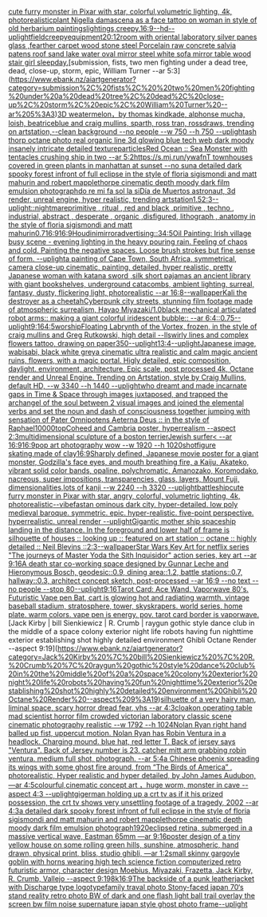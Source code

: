 [cute furry monster in Pixar with star, colorful,volumetric lighting, 4k, photorealistic](https://www.ebank.nz/aiartgenerator?category=cute%20furry%20monster%20in%20Pixar%20with%20star%2C%20colorful%2Cvolumetric%20lighting%2C%204k%2C%20photorealistic)[plant Nigella damascena as a face tattoo on woman in style of old herbarium paintings](https://www.ebank.nz/aiartgenerator?category=plant%20Nigella%20damascena%20as%20a%20face%20tattoo%20on%20woman%20in%20style%20of%20old%20herbarium%20paintings)[lightings,creepy,](https://www.ebank.nz/aiartgenerator?category=lightings%2Ccreepy%2C)[16:9](https://www.ebank.nz/aiartgenerator?category=16%3A9)[--hd](https://www.ebank.nz/aiartgenerator?category=--hd)[--uplight](https://www.ebank.nz/aiartgenerator?category=--uplight)[field](https://www.ebank.nz/aiartgenerator?category=field)[creepy](https://www.ebank.nz/aiartgenerator?category=creepy)[equipment](https://www.ebank.nz/aiartgenerator?category=equipment)[20:12](https://www.ebank.nz/aiartgenerator?category=20%3A12)[room with oriental laboratory  silver panes glass  ,fearther carpet wood stone steel Porcelain raw  concrete salvia patens roof sand lake water oval mirror steel white sofa  mirror table wood stair girl sleep](https://www.ebank.nz/aiartgenerator?category=room%20with%20oriental%20laboratory%20%20silver%20panes%20glass%20%20%2Cfearther%20carpet%20wood%20stone%20steel%20Porcelain%20raw%20%20concrete%20salvia%20patens%20roof%20sand%20lake%20water%20oval%20mirror%20steel%20white%20sofa%20%20mirror%20table%20wood%20stair%20girl%20sleep)[day.](https://www.ebank.nz/aiartgenerator?category=day.)[submission, fists,  two men fighting under a dead tree, dead, close-up, storm, epic, William Turner --ar 5:3](https://www.ebank.nz/aiartgenerator?category=submission%2C%20fists%2C%20%20two%20men%20fighting%20under%20a%20dead%20tree%2C%20dead%2C%20close-up%2C%20storm%2C%20epic%2C%20William%20Turner%20--ar%205%3A3)[3D weatermelon，by thomas kindkade, alphonse mucha, loish, beatriceblue and craig mullins, sparth, ross tran, rossdraws, trending on artstation,--clean background --no people --w 750 --h 750 --uplight](https://www.ebank.nz/aiartgenerator?category=3D%20weatermelon%EF%BC%8Cby%20thomas%20kindkade%2C%20alphonse%20mucha%2C%20loish%2C%20beatriceblue%20and%20craig%20mullins%2C%20sparth%2C%20ross%20tran%2C%20rossdraws%2C%20trending%20on%20artstation%2C--clean%20background%20--no%20people%20--w%20750%20--h%20750%20--uplight)[ash thorp octane photo real organic line 3d glowing blue tech web dark moody insanely intricate detailed texture](https://www.ebank.nz/aiartgenerator?category=ash%20thorp%20octane%20photo%20real%20organic%20line%203d%20glowing%20blue%20tech%20web%20dark%20moody%20insanely%20intricate%20detailed%20texture)[particles](https://www.ebank.nz/aiartgenerator?category=particles)[Red Ocean :: Sea Monster with tentacles crushing ship in two --ar 5:2](https://www.ebank.nz/aiartgenerator?category=Red%20Ocean%20%3A%3A%20Sea%20Monster%20with%20tentacles%20crushing%20ship%20in%20two%20--ar%205%3A2)[https://s.mj.run/ywafnT  townhouses covered in green plants in manhattan at sunset --no sun](https://www.ebank.nz/aiartgenerator?category=https%3A//s.mj.run/ywafnT%20%20townhouses%20covered%20in%20green%20plants%20in%20manhattan%20at%20sunset%20--no%20sun)[a detailed dark spooky forest infront of full eclipse in the style of floria sigismondi and matt mahurin and robert mapplethorpe cinematic depth moody dark film emulsion photograph](https://www.ebank.nz/aiartgenerator?category=a%20detailed%20dark%20spooky%20forest%20infront%20of%20full%20eclipse%20in%20the%20style%20of%20floria%20sigismondi%20and%20matt%20mahurin%20and%20robert%20mapplethorpe%20cinematic%20depth%20moody%20dark%20film%20emulsion%20photograph)[do re mi fa sol la si](https://www.ebank.nz/aiartgenerator?category=do%20re%20mi%20fa%20sol%20la%20si)[Día de Muertos astronaut, 3d render, unreal engine, hyper realistic, trending artstation](https://www.ebank.nz/aiartgenerator?category=D%C3%ADa%20de%20Muertos%20astronaut%2C%203d%20render%2C%20unreal%20engine%2C%20hyper%20realistic%2C%20trending%20artstation)[1.5](https://www.ebank.nz/aiartgenerator?category=1.5)[2:3](https://www.ebank.nz/aiartgenerator?category=2%3A3)[--uplight](https://www.ebank.nz/aiartgenerator?category=--uplight)[::nightmare](https://www.ebank.nz/aiartgenerator?category=%3A%3Anightmare)[primitive , ritual , red and black ,primitive , techno , industrial, abstract , desperate , organic ,disfigured, lithograph , anatomy in the style of floria sigismondi and matt mahurin](https://www.ebank.nz/aiartgenerator?category=primitive%20%2C%20ritual%20%2C%20red%20and%20black%20%2Cprimitive%20%2C%20techno%20%2C%20industrial%2C%20abstract%20%2C%20desperate%20%2C%20organic%20%2Cdisfigured%2C%20lithograph%20%2C%20anatomy%20in%20the%20style%20of%20floria%20sigismondi%20and%20matt%20mahurin)[0.7](https://www.ebank.nz/aiartgenerator?category=0.7)[16:9](https://www.ebank.nz/aiartgenerator?category=16%3A9)[16:9](https://www.ebank.nz/aiartgenerator?category=16%3A9)[Houdini](https://www.ebank.nz/aiartgenerator?category=Houdini)[mirror](https://www.ebank.nz/aiartgenerator?category=mirror)[advertising::3](https://www.ebank.nz/aiartgenerator?category=advertising%3A%3A3)[4:5](https://www.ebank.nz/aiartgenerator?category=4%3A5)[Oil Painting: Irish village busy scene - evening lighting in the heavy pouring rain. Feeling of chaos and cold. Painting the negative spaces. Loose brush strokes but fine sense of form. --uplight](https://www.ebank.nz/aiartgenerator?category=Oil%20Painting%3A%20Irish%20village%20busy%20scene%20-%20evening%20lighting%20in%20the%20heavy%20pouring%20rain.%20Feeling%20of%20chaos%20and%20cold.%20Painting%20the%20negative%20spaces.%20Loose%20brush%20strokes%20but%20fine%20sense%20of%20form.%20--uplight)[a painting of Cape Town, South Africa, symmetrical, camera close-up cinematic, painting, detailed, hyper realistic, pretty Japanese woman with katana sword ,silk short pajamas an ancient library with giant bookshelves, underground catacombs, ambient lighting, surreal, fantasy, dusty, flickering light, photorealistic --ar 16:8](https://www.ebank.nz/aiartgenerator?category=a%20painting%20of%20Cape%20Town%2C%20South%20Africa%2C%20symmetrical%2C%20camera%20close-up%20cinematic%2C%20painting%2C%20detailed%2C%20hyper%20realistic%2C%20pretty%20Japanese%20woman%20with%20katana%20sword%20%2Csilk%20short%20pajamas%20an%20ancient%20library%20with%20giant%20bookshelves%2C%20underground%20catacombs%2C%20ambient%20lighting%2C%20surreal%2C%20fantasy%2C%20dusty%2C%20flickering%20light%2C%20photorealistic%20--ar%2016%3A8)[--wallpaper](https://www.ebank.nz/aiartgenerator?category=--wallpaper)[Kali the destroyer as a cheetah](https://www.ebank.nz/aiartgenerator?category=Kali%20the%20destroyer%20as%20a%20cheetah)[Cyberpunk city streets, stunning film footage made of atmospheric surrealism, Hayao Miyazaki](https://www.ebank.nz/aiartgenerator?category=Cyberpunk%20city%20streets%2C%20stunning%20film%20footage%20made%20of%20atmospheric%20surrealism%2C%20Hayao%20Miyazaki)[/](https://www.ebank.nz/aiartgenerator?category=/)[1.0](https://www.ebank.nz/aiartgenerator?category=1.0)[black mechanical articulated robot arms:: making a giant colorful  iridescent bubble:: --ar 6:4](https://www.ebank.nz/aiartgenerator?category=black%20mechanical%20articulated%20robot%20arms%3A%3A%20making%20a%20giant%20colorful%20%20iridescent%20bubble%3A%3A%20--ar%206%3A4)[::0.75](https://www.ebank.nz/aiartgenerator?category=%3A%3A0.75)[--uplight](https://www.ebank.nz/aiartgenerator?category=--uplight)[9:16](https://www.ebank.nz/aiartgenerator?category=9%3A16)[4:5](https://www.ebank.nz/aiartgenerator?category=4%3A5)[worship](https://www.ebank.nz/aiartgenerator?category=worship)[Floating Labrynth of the Vortex, frozen, in the style of craig mullins and Greg Rutkowski, high detail --ll](https://www.ebank.nz/aiartgenerator?category=Floating%20Labrynth%20of%20the%20Vortex%2C%20frozen%2C%20in%20the%20style%20of%20craig%20mullins%20and%20Greg%20Rutkowski%2C%20high%20detail%20--ll)[swirly lines and complex flowers tattoo, drawing on paper](https://www.ebank.nz/aiartgenerator?category=swirly%20lines%20and%20complex%20flowers%20tattoo%2C%20drawing%20on%20paper)[350](https://www.ebank.nz/aiartgenerator?category=350)[--uplight](https://www.ebank.nz/aiartgenerator?category=--uplight)[1](https://www.ebank.nz/aiartgenerator?category=1)[3:4](https://www.ebank.nz/aiartgenerator?category=3%3A4)[--uplight](https://www.ebank.nz/aiartgenerator?category=--uplight)[Japanese image, wabisabi, black white grey](https://www.ebank.nz/aiartgenerator?category=Japanese%20image%2C%20wabisabi%2C%20black%20white%20grey)[a cinematic ultra realistic and calm magic ancient ruins, flowers, with a magic portal. Higly detailed, epic composition, daylight. environment, architecture. Epic scale, post processed 4k, Octane render and Unreal Engine. Trending on Artstation, style by Craig Mullins, default HD, --w 3340 --h 1440 --uplight](https://www.ebank.nz/aiartgenerator?category=a%20cinematic%20ultra%20realistic%20and%20calm%20magic%20ancient%20ruins%2C%20flowers%2C%20with%20a%20magic%20portal.%20Higly%20detailed%2C%20epic%20composition%2C%20daylight.%20environment%2C%20architecture.%20Epic%20scale%2C%20post%20processed%204k%2C%20Octane%20render%20and%20Unreal%20Engine.%20Trending%20on%20Artstation%2C%20style%20by%20Craig%20Mullins%2C%20default%20HD%2C%20--w%203340%20--h%201440%20--uplight)[who dreamt and made incarnate gaps in Time & Space through images juxtaposed, and trapped the archangel of the soul between 2 visual images and joined the elemental verbs and set the noun and dash of consciousness together jumping with sensation of Pater Omnipotens Aeterna Deus :: in the style of Raphael](https://www.ebank.nz/aiartgenerator?category=who%20dreamt%20and%20made%20incarnate%20gaps%20in%20Time%20%26%20Space%20through%20images%20juxtaposed%2C%20and%20trapped%20the%20archangel%20of%20the%20soul%20between%202%20visual%20images%20and%20joined%20the%20elemental%20verbs%20and%20set%20the%20noun%20and%20dash%20of%20consciousness%20together%20jumping%20with%20sensation%20of%20Pater%20Omnipotens%20Aeterna%20Deus%20%3A%3A%20in%20the%20style%20of%20Raphael)[10000](https://www.ebank.nz/aiartgenerator?category=10000)[top](https://www.ebank.nz/aiartgenerator?category=top)[Coheed and Cambria poster, hyperrealism --aspect 2:3](https://www.ebank.nz/aiartgenerator?category=Coheed%20and%20Cambria%20poster%2C%20hyperrealism%20--aspect%202%3A3)[multidimensional sculpture of a boston terrier](https://www.ebank.nz/aiartgenerator?category=multidimensional%20sculpture%20of%20a%20boston%20terrier)[Jewish surfer](https://www.ebank.nz/aiartgenerator?category=Jewish%20surfer)[< --ar 16:9](https://www.ebank.nz/aiartgenerator?category=%3C%20--ar%2016%3A9)[16:9](https://www.ebank.nz/aiartgenerator?category=16%3A9)[pop art photography wow --w 1920 --h 1020](https://www.ebank.nz/aiartgenerator?category=pop%20art%20photography%20wow%20--w%201920%20--h%201020)[shot](https://www.ebank.nz/aiartgenerator?category=shot)[figure skating,made of clay](https://www.ebank.nz/aiartgenerator?category=figure%20skating%2Cmade%20of%20clay)[16:9](https://www.ebank.nz/aiartgenerator?category=16%3A9)[Sharply defined, Japanese movie poster for a giant monster, Godzilla's face eyes, and mouth breathing fire, a Kaiju, Akateko, vibrant solid color bands, opaline, polychromatic, Amanozako, Koromodako, nacreous, super impositions, transparencies, glass, layers, Mount Fuji, dimensionalities,lots of kanji --w 2240 --h 3320 --uplight](https://www.ebank.nz/aiartgenerator?category=Sharply%20defined%2C%20Japanese%20movie%20poster%20for%20a%20giant%20monster%2C%20Godzilla%27s%20face%20eyes%2C%20and%20mouth%20breathing%20fire%2C%20a%20Kaiju%2C%20Akateko%2C%20vibrant%20solid%20color%20bands%2C%20opaline%2C%20polychromatic%2C%20Amanozako%2C%20Koromodako%2C%20nacreous%2C%20super%20impositions%2C%20transparencies%2C%20glass%2C%20layers%2C%20Mount%20Fuji%2C%20dimensionalities%2Clots%20of%20kanji%20--w%202240%20--h%203320%20--uplight)[battleship](https://www.ebank.nz/aiartgenerator?category=battleship)[cute furry monster in Pixar with star, angry, colorful, volumetric lighting, 4k, photorealistic](https://www.ebank.nz/aiartgenerator?category=cute%20furry%20monster%20in%20Pixar%20with%20star%2C%20angry%2C%20colorful%2C%20volumetric%20lighting%2C%204k%2C%20photorealistic)[--vibefast](https://www.ebank.nz/aiartgenerator?category=--vibefast)[an ominous dark city. hyper-detailed. low poly medieval baroque. symmetric. epic. hyper-realistic. five-point perspective. hyperrealistic. unreal render --uplight](https://www.ebank.nz/aiartgenerator?category=an%20ominous%20dark%20city.%20hyper-detailed.%20low%20poly%20medieval%20baroque.%20symmetric.%20epic.%20hyper-realistic.%20five-point%20perspective.%20hyperrealistic.%20unreal%20render%20--uplight)[Gigantic mother ship spaceship landing in the distance. In the foreground and lower half of frame is silhouette of houses :: looking up :: featured on art station :: octane :: highly detailed :: Neil Blevins ::](https://www.ebank.nz/aiartgenerator?category=Gigantic%20mother%20ship%20spaceship%20landing%20in%20the%20distance.%20In%20the%20foreground%20and%20lower%20half%20of%20frame%20is%20silhouette%20of%20houses%20%3A%3A%20looking%20up%20%3A%3A%20featured%20on%20art%20station%20%3A%3A%20octane%20%3A%3A%20highly%20detailed%20%3A%3A%20Neil%20Blevins%20%3A%3A)[2:3](https://www.ebank.nz/aiartgenerator?category=2%3A3)[--wallpaper](https://www.ebank.nz/aiartgenerator?category=--wallpaper)[Star Wars Key Art for netflix series "The journeys of Master Yoda the Sith Inquisidor" action series, key art --ar 9:16](https://www.ebank.nz/aiartgenerator?category=Star%20Wars%20Key%20Art%20for%20netflix%20series%20%22The%20journeys%20of%20Master%20Yoda%20the%20Sith%20Inquisidor%22%20action%20series%2C%20key%20art%20--ar%209%3A16)[A death star co-working space designed by Gunnar Leche and Hieronymous Bosch, geodesic::0.9, dining area::1.2, battle stations::0.7, hallway::0.3, architect concept sketch, post-processed --ar 16:9 --no text --no people --stop 80](https://www.ebank.nz/aiartgenerator?category=A%20death%20star%20co-working%20space%20designed%20by%20Gunnar%20Leche%20and%20Hieronymous%20Bosch%2C%20geodesic%3A%3A0.9%2C%20dining%20area%3A%3A1.2%2C%20battle%20stations%3A%3A0.7%2C%20hallway%3A%3A0.3%2C%20architect%20concept%20sketch%2C%20post-processed%20--ar%2016%3A9%20--no%20text%20--no%20people%20--stop%2080)[--uplight](https://www.ebank.nz/aiartgenerator?category=--uplight)[9:16](https://www.ebank.nz/aiartgenerator?category=9%3A16)[Tarot Card: Ace Wand, Vaporwave 80's. Futuristic Vape pen Bat, cart is glowing hot and radiating warmth. vintage baseball stadium, stratosphere, tower, skyskrapers. world series, home plate. warm colors. vape pen is energy. pov. tarot card border is vaporwave.](https://www.ebank.nz/aiartgenerator?category=Tarot%20Card%3A%20Ace%20Wand%2C%20Vaporwave%2080%27s.%20Futuristic%20Vape%20pen%20Bat%2C%20cart%20is%20glowing%20hot%20and%20radiating%20warmth.%20vintage%20baseball%20stadium%2C%20stratosphere%2C%20tower%2C%20skyskrapers.%20world%20series%2C%20home%20plate.%20warm%20colors.%20vape%20pen%20is%20energy.%20pov.%20tarot%20card%20border%20is%20vaporwave.)[Jack Kirby | bill Sienkiewicz | R. Crumb | raygun gothic style dance club in the middle of a space colony exterior night life robots having fun nighttime exterior establishing shot highly detailed environment Ghibli Octane Render --aspect 9:19](https://www.ebank.nz/aiartgenerator?category=Jack%20Kirby%20%7C%20bill%20Sienkiewicz%20%7C%20R.%20Crumb%20%7C%20raygun%20gothic%20style%20dance%20club%20in%20the%20middle%20of%20a%20space%20colony%20exterior%20night%20life%20robots%20having%20fun%20nighttime%20exterior%20establishing%20shot%20highly%20detailed%20environment%20Ghibli%20Octane%20Render%20--aspect%209%3A19)[silhuette of a very hairy man, liminal space, scary horror dread fear, vhs --ar 4:3](https://www.ebank.nz/aiartgenerator?category=silhuette%20of%20a%20very%20hairy%20man%2C%20liminal%20space%2C%20scary%20horror%20dread%20fear%2C%20vhs%20--ar%204%3A3)[cloak](https://www.ebank.nz/aiartgenerator?category=cloak)[on operating table mad scientist horror film crowded victorian laboratory  classic scene cinematic photography realistic --w 1792 --h 1024](https://www.ebank.nz/aiartgenerator?category=on%20operating%20table%20mad%20scientist%20horror%20film%20crowded%20victorian%20laboratory%20%20classic%20scene%20cinematic%20photography%20realistic%20--w%201792%20--h%201024)[Nolan Ryan right hand balled up fist, uppercut motion. Nolan Ryan has Robin Ventura in a headlock. Charging mound. blue hat, red letter T. Back of jersey says "Ventura". Back of Jersey number is 23. catcher mitt arm grabbing robin ventura. medium full shot, photograph. --ar 5:4](https://www.ebank.nz/aiartgenerator?category=Nolan%20Ryan%20right%20hand%20balled%20up%20fist%2C%20uppercut%20motion.%20Nolan%20Ryan%20has%20Robin%20Ventura%20in%20a%20headlock.%20Charging%20mound.%20blue%20hat%2C%20red%20letter%20T.%20Back%20of%20jersey%20says%20%22Ventura%22.%20Back%20of%20Jersey%20number%20is%2023.%20catcher%20mitt%20arm%20grabbing%20robin%20ventura.%20medium%20full%20shot%2C%20photograph.%20--ar%205%3A4)[a Chinese phoenix spreading its wings with some ghost fire around, from “The Birds of America” , photorealistic, Hyper realistic and hyper detailed, by  John James Audubon, —ar 4:5](https://www.ebank.nz/aiartgenerator?category=a%20Chinese%20phoenix%20spreading%20its%20wings%20with%20some%20ghost%20fire%20around%2C%20from%20%E2%80%9CThe%20Birds%20of%20America%E2%80%9D%20%2C%20photorealistic%2C%20Hyper%20realistic%20and%20hyper%20detailed%2C%20by%20%20John%20James%20Audubon%2C%20%E2%80%94ar%204%3A5)[colourful,](https://www.ebank.nz/aiartgenerator?category=colourful%2C)[cinematic concept art ，huge worm, monster in cave  --aspect 4:3 --uplight](https://www.ebank.nz/aiartgenerator?category=cinematic%20concept%20art%20%EF%BC%8Chuge%20worm%2C%20monster%20in%20cave%20%20--aspect%204%3A3%20--uplight)[giger](https://www.ebank.nz/aiartgenerator?category=giger)[man holding up a crt tv as if it his prized possession, the crt tv shows very unsettling footage of a tragedy, 2002 --ar 4:3](https://www.ebank.nz/aiartgenerator?category=man%20holding%20up%20a%20crt%20tv%20as%20if%20it%20his%20prized%20possession%2C%20the%20crt%20tv%20shows%20very%20unsettling%20footage%20of%20a%20tragedy%2C%202002%20--ar%204%3A3)[a detailed dark spooky forest infront of full eclipse in the style of floria sigismondi and matt mahurin and robert mapplethorpe cinematic depth moody dark film emulsion photograph](https://www.ebank.nz/aiartgenerator?category=a%20detailed%20dark%20spooky%20forest%20infront%20of%20full%20eclipse%20in%20the%20style%20of%20floria%20sigismondi%20and%20matt%20mahurin%20and%20robert%20mapplethorpe%20cinematic%20depth%20moody%20dark%20film%20emulsion%20photograph)[1920](https://www.ebank.nz/aiartgenerator?category=1920)[eclipsed retina, submerged in a massive vertical wave, Eastman 65mm —ar 9:16](https://www.ebank.nz/aiartgenerator?category=eclipsed%20retina%2C%20submerged%20in%20a%20massive%20vertical%20wave%2C%20Eastman%2065mm%20%E2%80%94ar%209%3A16)[poster design of a tiny yellow house on some rolling green hills, sunshine, atmospheric, hand drawn, physical print, bliss, studio ghibli,   —ar 1:2](https://www.ebank.nz/aiartgenerator?category=poster%20design%20of%20a%20tiny%20yellow%20house%20on%20some%20rolling%20green%20hills%2C%20sunshine%2C%20atmospheric%2C%20hand%20drawn%2C%20physical%20print%2C%20bliss%2C%20studio%20ghibli%2C%20%20%20%E2%80%94ar%201%3A2)[small skinny gargoyle goblin with horns wearing high tech science fiction computerized retro futuristic armor, character design Moebius, Miyazaki, Frazetta, Jack Kirby, R. Crumb, Vallejo --aspect 9:19](https://www.ebank.nz/aiartgenerator?category=small%20skinny%20gargoyle%20goblin%20with%20horns%20wearing%20high%20tech%20science%20fiction%20computerized%20retro%20futuristic%20armor%2C%20character%20design%20Moebius%2C%20Miyazaki%2C%20Frazetta%2C%20Jack%20Kirby%2C%20R.%20Crumb%2C%20Vallejo%20--aspect%209%3A19)[8k](https://www.ebank.nz/aiartgenerator?category=8k)[16:9](https://www.ebank.nz/aiartgenerator?category=16%3A9)[The backside of a punk leatherjacket with Discharge type logotype](https://www.ebank.nz/aiartgenerator?category=The%20backside%20of%20a%20punk%20leatherjacket%20with%20Discharge%20type%20logotype)[family traval photo Stony-faced japan 70‘s stand reality retro photo BW of dark and one flash light ball trail overlay the screen bw film noise supernature japan style ghost  photo frame](https://www.ebank.nz/aiartgenerator?category=family%20traval%20photo%20Stony-faced%20japan%2070%E2%80%98s%20stand%20reality%20retro%20photo%20BW%20of%20dark%20and%20one%20flash%20light%20ball%20trail%20overlay%20the%20screen%20bw%20film%20noise%20supernature%20japan%20style%20ghost%20%20photo%20frame)[--uplight](https://www.ebank.nz/aiartgenerator?category=--uplight)